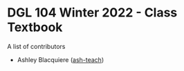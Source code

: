 # DGL 104 Winter 2022 - Class Textbook
A list of contributors
* Ashley Blacquiere ([ash-teach](https://github.com/ash-teach))